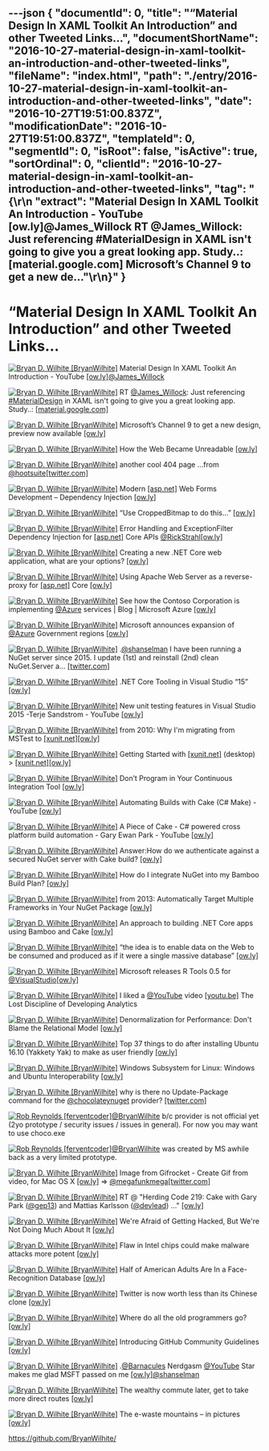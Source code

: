 ---json
{
  "documentId": 0,
  "title": "“Material Design In XAML Toolkit An Introduction” and other Tweeted Links…",
  "documentShortName": "2016-10-27-material-design-in-xaml-toolkit-an-introduction-and-other-tweeted-links",
  "fileName": "index.html",
  "path": "./entry/2016-10-27-material-design-in-xaml-toolkit-an-introduction-and-other-tweeted-links",
  "date": "2016-10-27T19:51:00.837Z",
  "modificationDate": "2016-10-27T19:51:00.837Z",
  "templateId": 0,
  "segmentId": 0,
  "isRoot": false,
  "isActive": true,
  "sortOrdinal": 0,
  "clientId": "2016-10-27-material-design-in-xaml-toolkit-an-introduction-and-other-tweeted-links",
  "tag": "{\r\n  \"extract\": \"Material Design In XAML Toolkit An Introduction - YouTube [ow.ly]@James_Willock RT @James_Willock: Just referencing #MaterialDesign in XAML isn't going to give you a great looking app. Study..:  [material.google.com] Microsoft’s Channel 9 to get a new de...\"\r\n}"
}
---

# “Material Design In XAML Toolkit An Introduction” and other Tweeted Links…

[<img alt="Bryan D. Wilhite [BryanWilhite]" src="https://songhay.blob.core.windows.net/shared-social-twitter/BryanWilhite.jpeg">](http://songhayblog.azurewebsites.net/ "Bryan D. Wilhite [BryanWilhite]") Material Design In XAML Toolkit An Introduction - YouTube [[ow.ly]](https://www.youtube.com/watch?v=-n5yeEOsbCk)[@James_Willock](http://twitter.com/James_Willock)

[<img alt="Bryan D. Wilhite [BryanWilhite]" src="https://songhay.blob.core.windows.net/shared-social-twitter/BryanWilhite.jpeg">](http://songhayblog.azurewebsites.net/ "Bryan D. Wilhite [BryanWilhite]") RT [@James_Willock](http://twitter.com/James_Willock): Just referencing [#MaterialDesign](http://twitter.com/search?q=%23MaterialDesign) in XAML isn't going to give you a great looking app. Study..: [[material.google.com]](https://material.google.com/)

[<img alt="Bryan D. Wilhite [BryanWilhite]" src="https://songhay.blob.core.windows.net/shared-social-twitter/BryanWilhite.jpeg">](http://songhayblog.azurewebsites.net/ "Bryan D. Wilhite [BryanWilhite]") Microsoft’s Channel 9 to get a new design, preview now available [[ow.ly]](https://mspoweruser.com/microsofts-channel-9-get-new-design-preview-now-available/?platform=hootsuite)

[<img alt="Bryan D. Wilhite [BryanWilhite]" src="https://songhay.blob.core.windows.net/shared-social-twitter/BryanWilhite.jpeg">](http://songhayblog.azurewebsites.net/ "Bryan D. Wilhite [BryanWilhite]") How the Web Became Unreadable [[ow.ly]](https://www.wired.com/2016/10/how-the-web-became-unreadable/?platform=hootsuite)

[<img alt="Bryan D. Wilhite [BryanWilhite]" src="https://songhay.blob.core.windows.net/shared-social-twitter/BryanWilhite.jpeg">](http://songhayblog.azurewebsites.net/ "Bryan D. Wilhite [BryanWilhite]") another cool 404 page ...from [@hootsuite](http://twitter.com/hootsuite)[[twitter.com]](https://twitter.com/BryanWilhite/status/790586344183570432/photo/1)

[<img alt="Bryan D. Wilhite [BryanWilhite]" src="https://songhay.blob.core.windows.net/shared-social-twitter/BryanWilhite.jpeg">](http://songhayblog.azurewebsites.net/ "Bryan D. Wilhite [BryanWilhite]") Modern [[asp.net]](http://ASP.NET) Web Forms Development – Dependency Injection [[ow.ly]](https://blogs.msdn.microsoft.com/webdev/2016/10/19/modern-asp-net-web-forms-development-dependency-injection/?platform=hootsuite)

[<img alt="Bryan D. Wilhite [BryanWilhite]" src="https://songhay.blob.core.windows.net/shared-social-twitter/BryanWilhite.jpeg">](http://songhayblog.azurewebsites.net/ "Bryan D. Wilhite [BryanWilhite]") “Use CroppedBitmap to do this…” [[ow.ly]](https://stackoverflow.com/questions/12257908/how-to-crop-image-and-save-into-imagesource-in-wpf/12258635?stw=2#12258635)

[<img alt="Bryan D. Wilhite [BryanWilhite]" src="https://songhay.blob.core.windows.net/shared-social-twitter/BryanWilhite.jpeg">](http://songhayblog.azurewebsites.net/ "Bryan D. Wilhite [BryanWilhite]") Error Handling and ExceptionFilter Dependency Injection for [[asp.net]](http://ASP.NET) Core APIs [@RickStrahl](http://twitter.com/RickStrahl)[[ow.ly]](https://weblog.west-wind.com/posts/2016/Oct/16/Error-Handling-and-ExceptionFilter-Dependency-Injection-for-ASPNET-Core-APIs)

[<img alt="Bryan D. Wilhite [BryanWilhite]" src="https://songhay.blob.core.windows.net/shared-social-twitter/BryanWilhite.jpeg">](http://songhayblog.azurewebsites.net/ "Bryan D. Wilhite [BryanWilhite]") Creating a new .NET Core web application, what are your options? [[ow.ly]](https://jonhilton.net/2016/10/19/creating-a-new-net-core-web-application-what-are-your-options/?platform=hootsuite)

[<img alt="Bryan D. Wilhite [BryanWilhite]" src="https://songhay.blob.core.windows.net/shared-social-twitter/BryanWilhite.jpeg">](http://songhayblog.azurewebsites.net/ "Bryan D. Wilhite [BryanWilhite]") Using Apache Web Server as a reverse-proxy for [[asp.net]](http://ASP.NET) Core [[ow.ly]](http://tattoocoder.com/using-apache-web-server-as-reverse-proxy-for-aspnetcore/?platform=hootsuite)

[<img alt="Bryan D. Wilhite [BryanWilhite]" src="https://songhay.blob.core.windows.net/shared-social-twitter/BryanWilhite.jpeg">](http://songhayblog.azurewebsites.net/ "Bryan D. Wilhite [BryanWilhite]") See how the Contoso Corporation is implementing [@Azure](http://twitter.com/Azure) services | Blog | Microsoft Azure [[ow.ly]](https://azure.microsoft.com/en-us/blog/see-how-the-contoso-corporation-is-implementing-azure-services/)

[<img alt="Bryan D. Wilhite [BryanWilhite]" src="https://songhay.blob.core.windows.net/shared-social-twitter/BryanWilhite.jpeg">](http://songhayblog.azurewebsites.net/ "Bryan D. Wilhite [BryanWilhite]") Microsoft announces expansion of [@Azure](http://twitter.com/Azure) Government regions [[ow.ly]](https://mspoweruser.com/microsoft-announces-expansion-azure-government-regions/?platform=hootsuite)

[<img alt="Bryan D. Wilhite [BryanWilhite]" src="https://songhay.blob.core.windows.net/shared-social-twitter/BryanWilhite.jpeg">](http://songhayblog.azurewebsites.net/ "Bryan D. Wilhite [BryanWilhite]") .[@shanselman](http://twitter.com/shanselman) I have been running a NuGet server since 2015. I update (1st) and reinstall (2nd) clean NuGet.Server a… [[twitter.com]](https://twitter.com/i/web/status/791023235517124608)

[<img alt="Bryan D. Wilhite [BryanWilhite]" src="https://songhay.blob.core.windows.net/shared-social-twitter/BryanWilhite.jpeg">](http://songhayblog.azurewebsites.net/ "Bryan D. Wilhite [BryanWilhite]") .NET Core Tooling in Visual Studio “15” [[ow.ly]](https://blogs.msdn.microsoft.com/dotnet/2016/10/19/net-core-tooling-in-visual-studio-15/?platform=hootsuite)

[<img alt="Bryan D. Wilhite [BryanWilhite]" src="https://songhay.blob.core.windows.net/shared-social-twitter/BryanWilhite.jpeg">](http://songhayblog.azurewebsites.net/ "Bryan D. Wilhite [BryanWilhite]") New unit testing features in Visual Studio 2015 -Terje Sandstrom - YouTube [[ow.ly]](https://www.youtube.com/watch?v=ANg1Nol6UvU)

[<img alt="Bryan D. Wilhite [BryanWilhite]" src="https://songhay.blob.core.windows.net/shared-social-twitter/BryanWilhite.jpeg">](http://songhayblog.azurewebsites.net/ "Bryan D. Wilhite [BryanWilhite]") from 2010: Why I'm migrating from MSTest to [[xunit.net]](http://xUnit.net)[[ow.ly]](https://blog.ploeh.dk/2010/04/26/WhyImmigratingfromMSTesttoxUnit.net/)

[<img alt="Bryan D. Wilhite [BryanWilhite]" src="https://songhay.blob.core.windows.net/shared-social-twitter/BryanWilhite.jpeg">](http://songhayblog.azurewebsites.net/ "Bryan D. Wilhite [BryanWilhite]") Getting Started with [[xunit.net]](http://xUnit.net) (desktop) > [[xunit.net]](http://xUnit.net)[[ow.ly]](https://xunit.net/docs/getting-started-desktop.html)

[<img alt="Bryan D. Wilhite [BryanWilhite]" src="https://songhay.blob.core.windows.net/shared-social-twitter/BryanWilhite.jpeg">](http://songhayblog.azurewebsites.net/ "Bryan D. Wilhite [BryanWilhite]") Don’t Program in Your Continuous Integration Tool [[ow.ly]](http://daveondevops.com/2016/04/13/avoidbuildtoolusecake/?platform=hootsuite)

[<img alt="Bryan D. Wilhite [BryanWilhite]" src="https://songhay.blob.core.windows.net/shared-social-twitter/BryanWilhite.jpeg">](http://songhayblog.azurewebsites.net/ "Bryan D. Wilhite [BryanWilhite]") Automating Builds with Cake (C# Make) - YouTube [[ow.ly]](https://www.youtube.com/watch?v=Y9T6568jlnc)

[<img alt="Bryan D. Wilhite [BryanWilhite]" src="https://songhay.blob.core.windows.net/shared-social-twitter/BryanWilhite.jpeg">](http://songhayblog.azurewebsites.net/ "Bryan D. Wilhite [BryanWilhite]") A Piece of Cake - C# powered cross platform build automation - Gary Ewan Park - YouTube [[ow.ly]](https://www.youtube.com/watch?v=zZIyEn4jF2U)

[<img alt="Bryan D. Wilhite [BryanWilhite]" src="https://songhay.blob.core.windows.net/shared-social-twitter/BryanWilhite.jpeg">](http://songhayblog.azurewebsites.net/ "Bryan D. Wilhite [BryanWilhite]") Answer:How do we authenticate against a secured NuGet server with Cake build? [[ow.ly]](https://stackoverflow.com/questions/38818190/how-do-we-authenticate-against-a-secured-nuget-server-with-cake-build/38818942?stw=2#38818942)

[<img alt="Bryan D. Wilhite [BryanWilhite]" src="https://songhay.blob.core.windows.net/shared-social-twitter/BryanWilhite.jpeg">](http://songhayblog.azurewebsites.net/ "Bryan D. Wilhite [BryanWilhite]") How do I integrate NuGet into my Bamboo Build Plan? [[ow.ly]](https://stackoverflow.com/questions/8681497/how-do-i-integrate-nuget-into-my-bamboo-build-plan?stw=2)

[<img alt="Bryan D. Wilhite [BryanWilhite]" src="https://songhay.blob.core.windows.net/shared-social-twitter/BryanWilhite.jpeg">](http://songhayblog.azurewebsites.net/ "Bryan D. Wilhite [BryanWilhite]") from 2013: Automatically Target Multiple Frameworks in Your NuGet Package [[ow.ly]](http://brian-federici.com/blog/2013/4/17/automatically-target-multiple-frameworks-in-your-nuget-package?platform=hootsuite)

[<img alt="Bryan D. Wilhite [BryanWilhite]" src="https://songhay.blob.core.windows.net/shared-social-twitter/BryanWilhite.jpeg">](http://songhayblog.azurewebsites.net/ "Bryan D. Wilhite [BryanWilhite]") An approach to building .NET Core apps using Bamboo and Cake [[ow.ly]](https://www.inversionofcontrol.co.uk/an-approach-to-building-net-core-apps-using-bamboo-and-cake/?platform=hootsuite)

[<img alt="Bryan D. Wilhite [BryanWilhite]" src="https://songhay.blob.core.windows.net/shared-social-twitter/BryanWilhite.jpeg">](http://songhayblog.azurewebsites.net/ "Bryan D. Wilhite [BryanWilhite]") “the idea is to enable data on the Web to be consumed and produced as if it were a single massive database” [[ow.ly]](https://www.howarddierking.com/2016/10/15/a-linked-data-overview-for-web-api-developers/)

[<img alt="Bryan D. Wilhite [BryanWilhite]" src="https://songhay.blob.core.windows.net/shared-social-twitter/BryanWilhite.jpeg">](http://songhayblog.azurewebsites.net/ "Bryan D. Wilhite [BryanWilhite]") Microsoft releases R Tools 0.5 for [@VisualStudio](http://twitter.com/VisualStudio)[[ow.ly]](https://mspoweruser.com/microsoft-releases-r-tools-0-5-for-visual-studio/?platform=hootsuite)

[<img alt="Bryan D. Wilhite [BryanWilhite]" src="https://songhay.blob.core.windows.net/shared-social-twitter/BryanWilhite.jpeg">](http://songhayblog.azurewebsites.net/ "Bryan D. Wilhite [BryanWilhite]") I liked a [@YouTube](http://twitter.com/YouTube) video [[youtu.be]](http://youtu.be/Ik2KQ53LAMc?a) The Lost Discipline of Developing Analytics

[<img alt="Bryan D. Wilhite [BryanWilhite]" src="https://songhay.blob.core.windows.net/shared-social-twitter/BryanWilhite.jpeg">](http://songhayblog.azurewebsites.net/ "Bryan D. Wilhite [BryanWilhite]") Denormalization for Performance: Don't Blame the Relational Model [[ow.ly]](http://www.dbdebunk.com/2014/02/the-costly-denormalization-for.html?platform=hootsuite)

[<img alt="Bryan D. Wilhite [BryanWilhite]" src="https://songhay.blob.core.windows.net/shared-social-twitter/BryanWilhite.jpeg">](http://songhayblog.azurewebsites.net/ "Bryan D. Wilhite [BryanWilhite]") Top 37 things to do after installing Ubuntu 16.10 (Yakkety Yak) to make as user friendly [[ow.ly]](https://www.2daygeek.com/things-to-do-after-installing-ubuntu-16-10/)

[<img alt="Bryan D. Wilhite [BryanWilhite]" src="https://songhay.blob.core.windows.net/shared-social-twitter/BryanWilhite.jpeg">](http://songhayblog.azurewebsites.net/ "Bryan D. Wilhite [BryanWilhite]") Windows Subsystem for Linux: Windows and Ubuntu Interoperability [[ow.ly]](https://channel9.msdn.com/Blogs/Seth-Juarez/Windows-Subsystem-for-Linux-Windows-and-Ubuntu-Interoperability?platform=hootsuite)

[<img alt="Bryan D. Wilhite [BryanWilhite]" src="https://songhay.blob.core.windows.net/shared-social-twitter/BryanWilhite.jpeg">](http://songhayblog.azurewebsites.net/ "Bryan D. Wilhite [BryanWilhite]") why is there no Update-Package command for the [@chocolateynuget](http://twitter.com/chocolateynuget) provider? [[twitter.com]](https://twitter.com/BryanWilhite/status/790495658834821120/photo/1)

[<img alt="Rob Reynolds [ferventcoder]" src="https://songhay.blob.core.windows.net/shared-social-twitter/ferventcoder.jpg">](http://ferventcoder.com/ "Rob Reynolds [ferventcoder]")[@BryanWilhite](http://twitter.com/BryanWilhite) b/c provider is not official yet (2yo prototype / security issues / issues in general). For now you may want to use choco.exe

[<img alt="Rob Reynolds [ferventcoder]" src="https://songhay.blob.core.windows.net/shared-social-twitter/ferventcoder.jpg">](http://ferventcoder.com/ "Rob Reynolds [ferventcoder]")[@BryanWilhite](http://twitter.com/BryanWilhite) was created by MS awhile back as a very limited prototype.

[<img alt="Bryan D. Wilhite [BryanWilhite]" src="https://songhay.blob.core.windows.net/shared-social-twitter/BryanWilhite.jpeg">](http://songhayblog.azurewebsites.net/ "Bryan D. Wilhite [BryanWilhite]") Image from Gifrocket - Create Gif from video, for Mac OS X [[ow.ly]](http://www.gifrocket.com/assets/img/screen.png) => [@megafunkmega](http://twitter.com/megafunkmega)[[twitter.com]](https://twitter.com/BryanWilhite/status/790537207434113024/photo/1)

[<img alt="Bryan D. Wilhite [BryanWilhite]" src="https://songhay.blob.core.windows.net/shared-social-twitter/BryanWilhite.jpeg">](http://songhayblog.azurewebsites.net/ "Bryan D. Wilhite [BryanWilhite]") RT @ "Herding Code 219: Cake with Gary Park ([@gep13](http://twitter.com/gep13)) and Mattias Karlsson ([@devlead](http://twitter.com/devlead)) …" [[ow.ly]](https://herdingcode.com/herding-code-219-cake-with-gary-park-and-mattias-karlsson/)

[<img alt="Bryan D. Wilhite [BryanWilhite]" src="https://songhay.blob.core.windows.net/shared-social-twitter/BryanWilhite.jpeg">](http://songhayblog.azurewebsites.net/ "Bryan D. Wilhite [BryanWilhite]") We're Afraid of Getting Hacked, But We're Not Doing Much About It [[ow.ly]](http://ow.ly/yXcP305mciW)

[<img alt="Bryan D. Wilhite [BryanWilhite]" src="https://songhay.blob.core.windows.net/shared-social-twitter/BryanWilhite.jpeg">](http://songhayblog.azurewebsites.net/ "Bryan D. Wilhite [BryanWilhite]") Flaw in Intel chips could make malware attacks more potent [[ow.ly]](https://arstechnica.com/information-technology/2016/10/flaw-in-intel-chips-could-make-malware-attacks-more-potent/?platform=hootsuite)

[<img alt="Bryan D. Wilhite [BryanWilhite]" src="https://songhay.blob.core.windows.net/shared-social-twitter/BryanWilhite.jpeg">](http://songhayblog.azurewebsites.net/ "Bryan D. Wilhite [BryanWilhite]") Half of American Adults Are In a Face-Recognition Database [[ow.ly]](https://yro.slashdot.org/story/16/10/18/2015215/half-of-american-adults-are-in-a-face-recognition-database?utm_source=feedly1.0mainlinkanon&utm_medium=feed)

[<img alt="Bryan D. Wilhite [BryanWilhite]" src="https://songhay.blob.core.windows.net/shared-social-twitter/BryanWilhite.jpeg">](http://songhayblog.azurewebsites.net/ "Bryan D. Wilhite [BryanWilhite]") Twitter is now worth less than its Chinese clone [[ow.ly]](https://www.techinasia.com/twitter-worth-less-than-weibo-ouch?platform=hootsuite)

[<img alt="Bryan D. Wilhite [BryanWilhite]" src="https://songhay.blob.core.windows.net/shared-social-twitter/BryanWilhite.jpeg">](http://songhayblog.azurewebsites.net/ "Bryan D. Wilhite [BryanWilhite]") Where do all the old programmers go? [[ow.ly]](https://www.infoworld.com/article/2617093/it-careers-where-do-all-the-old-programmers-go.html?platform=hootsuite)

[<img alt="Bryan D. Wilhite [BryanWilhite]" src="https://songhay.blob.core.windows.net/shared-social-twitter/BryanWilhite.jpeg">](http://songhayblog.azurewebsites.net/ "Bryan D. Wilhite [BryanWilhite]") Introducing GitHub Community Guidelines [[ow.ly]](https://github.blog/2016-10-19-introducing-github-community-guidelines/)

[<img alt="Bryan D. Wilhite [BryanWilhite]" src="https://songhay.blob.core.windows.net/shared-social-twitter/BryanWilhite.jpeg">](http://songhayblog.azurewebsites.net/ "Bryan D. Wilhite [BryanWilhite]") .[@Barnacules](http://twitter.com/Barnacules) Nerdgasm [@YouTube](http://twitter.com/YouTube) Star makes me glad MSFT passed on me [[ow.ly]](https://www.youtube.com/watch?v=4B3ce3P9L38)[@shanselman](http://twitter.com/shanselman)

[<img alt="Bryan D. Wilhite [BryanWilhite]" src="https://songhay.blob.core.windows.net/shared-social-twitter/BryanWilhite.jpeg">](http://songhayblog.azurewebsites.net/ "Bryan D. Wilhite [BryanWilhite]") The wealthy commute later, get to take more direct routes [[ow.ly]](https://arstechnica.com/science/2016/10/the-rich-can-sleep-in-thanks-to-better-transit/?platform=hootsuite)

[<img alt="Bryan D. Wilhite [BryanWilhite]" src="https://songhay.blob.core.windows.net/shared-social-twitter/BryanWilhite.jpeg">](http://songhayblog.azurewebsites.net/ "Bryan D. Wilhite [BryanWilhite]") The e-waste mountains – in pictures [[ow.ly]](https://www.theguardian.com/global-development-professionals-network/gallery/2016/oct/18/the-e-waste-reduce-waste-old-technology-mountains-in-pictures?platform=hootsuite)

<https://github.com/BryanWilhite/>
